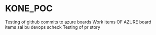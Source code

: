 # KONE_POC
Testing of github commits to azure boards Work items OF AZURE board items sai bu devops scheck Testing of pr story
